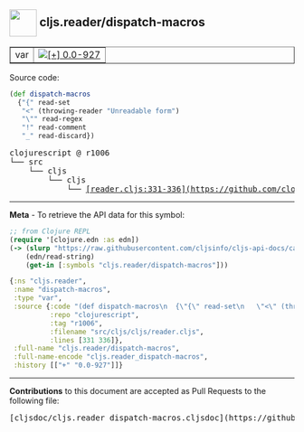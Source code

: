 ## <img width="48px" valign="middle" src="http://i.imgur.com/Hi20huC.png"> cljs.reader/dispatch-macros

 <table border="1">
<tr>

<td>var</td>
<td><a href="https://github.com/cljsinfo/cljs-api-docs/tree/0.0-927"><img valign="middle" alt="[+] 0.0-927" src="https://img.shields.io/badge/+-0.0--927-lightgrey.svg"></a> </td>
</tr>
</table>






Source code:

```clj
(def dispatch-macros
  {"{" read-set
   "<" (throwing-reader "Unreadable form")
   "\"" read-regex
   "!" read-comment
   "_" read-discard})
```

 <pre>
clojurescript @ r1006
└── src
    └── cljs
        └── cljs
            └── <ins>[reader.cljs:331-336](https://github.com/clojure/clojurescript/blob/r1006/src/cljs/cljs/reader.cljs#L331-L336)</ins>
</pre>


---

__Meta__ - To retrieve the API data for this symbol:

```clj
;; from Clojure REPL
(require '[clojure.edn :as edn])
(-> (slurp "https://raw.githubusercontent.com/cljsinfo/cljs-api-docs/catalog/cljs-api.edn")
    (edn/read-string)
    (get-in [:symbols "cljs.reader/dispatch-macros"]))
```

```clj
{:ns "cljs.reader",
 :name "dispatch-macros",
 :type "var",
 :source {:code "(def dispatch-macros\n  {\"{\" read-set\n   \"<\" (throwing-reader \"Unreadable form\")\n   \"\\\"\" read-regex\n   \"!\" read-comment\n   \"_\" read-discard})",
          :repo "clojurescript",
          :tag "r1006",
          :filename "src/cljs/cljs/reader.cljs",
          :lines [331 336]},
 :full-name "cljs.reader/dispatch-macros",
 :full-name-encode "cljs.reader_dispatch-macros",
 :history [["+" "0.0-927"]]}

```

---

__Contributions__ to this document are accepted as Pull Requests to the following file:

 <pre>
[cljsdoc/cljs.reader_dispatch-macros.cljsdoc](https://github.com/cljsinfo/cljs-api-docs/blob/master/cljsdoc/cljs.reader_dispatch-macros.cljsdoc)
</pre>

